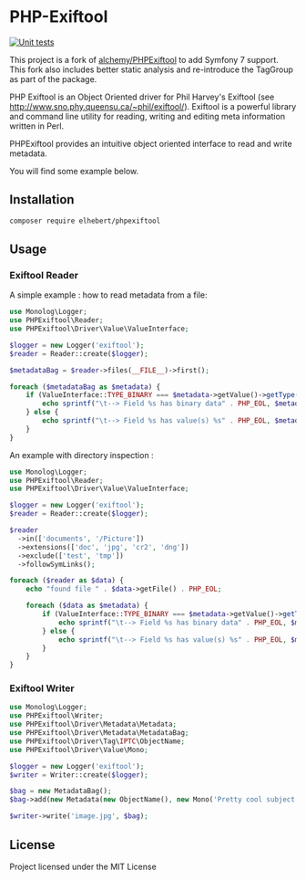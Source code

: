 # PHP-Exiftool

[![Unit tests](https://github.com/Elhebert/PHPExiftool/actions/workflows/test.yml/badge.svg)](https://github.com/Elhebert/PHPExiftool/actions/workflows/test.yml)

This project is a fork of [alchemy/PHPExiftool](https://github.com/alchemy-fr/PHPExiftool) to add Symfony 7 support. This fork also includes better static analysis and re-introduce the TagGroup as part of the package.

PHP Exiftool is an Object Oriented driver for Phil Harvey's Exiftool (see http://www.sno.phy.queensu.ca/~phil/exiftool/).
Exiftool is a powerful library and command line utility for reading, writing and editing meta information written in Perl.

PHPExiftool provides an intuitive object oriented interface to read and write metadata.

You will find some example below.

## Installation

```sh
composer require elhebert/phpexiftool
```

## Usage

### Exiftool Reader

A simple example : how to read metadata from a file:

```php
use Monolog\Logger;
use PHPExiftool\Reader;
use PHPExiftool\Driver\Value\ValueInterface;

$logger = new Logger('exiftool');
$reader = Reader::create($logger);

$metadataBag = $reader->files(__FILE__)->first();

foreach ($metadataBag as $metadata) {
    if (ValueInterface::TYPE_BINARY === $metadata->getValue()->getType()) {
        echo sprintf("\t--> Field %s has binary data" . PHP_EOL, $metadata->getTagGroup());
    } else {
        echo sprintf("\t--> Field %s has value(s) %s" . PHP_EOL, $metadata->getTagGroup(), $metadata->getValue()->asString());
    }
}
```

An example with directory inspection :

```php
use Monolog\Logger;
use PHPExiftool\Reader;
use PHPExiftool\Driver\Value\ValueInterface;

$logger = new Logger('exiftool');
$reader = Reader::create($logger);

$reader
  ->in(['documents', '/Picture'])
  ->extensions(['doc', 'jpg', 'cr2', 'dng'])
  ->exclude(['test', 'tmp'])
  ->followSymLinks();

foreach ($reader as $data) {
    echo "found file " . $data->getFile() . PHP_EOL;

    foreach ($data as $metadata) {
        if (ValueInterface::TYPE_BINARY === $metadata->getValue()->getType()) {
            echo sprintf("\t--> Field %s has binary data" . PHP_EOL, $metadata->getTagGroup());
        } else {
            echo sprintf("\t--> Field %s has value(s) %s" . PHP_EOL, $metadata->getTagGroup(), $metadata->getValue()->asString());
        }
    }
}
```

### Exiftool Writer

```php
use Monolog\Logger;
use PHPExiftool\Writer;
use PHPExiftool\Driver\Metadata\Metadata;
use PHPExiftool\Driver\Metadata\MetadataBag;
use PHPExiftool\Driver\Tag\IPTC\ObjectName;
use PHPExiftool\Driver\Value\Mono;

$logger = new Logger('exiftool');
$writer = Writer::create($logger);

$bag = new MetadataBag();
$bag->add(new Metadata(new ObjectName(), new Mono('Pretty cool subject')));

$writer->write('image.jpg', $bag);
```

## License

Project licensed under the MIT License
